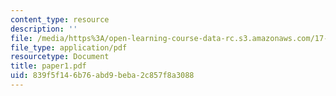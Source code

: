 ```yaml
---
content_type: resource
description: ''
file: /media/https%3A/open-learning-course-data-rc.s3.amazonaws.com/17-20-introduction-to-the-american-political-process-spring-2004/839f5f146b76abd9beba2c857f8a3088_paper1.pdf
file_type: application/pdf
resourcetype: Document
title: paper1.pdf
uid: 839f5f14-6b76-abd9-beba-2c857f8a3088
---
```

